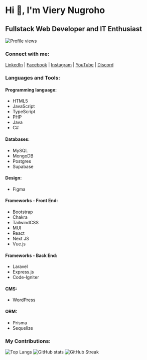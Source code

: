 # Hi 👋, I'm Viery Nugroho
## Fullstack Web Developer and IT Enthusiast

![Profile views](https://komarev.com/ghpvc/?username=vierynugroho&label=Profile%20views&color=0e75b6&style=flat)

### Connect with me:
[LinkedIn](https://www.linkedin.com/in/viery-nugroho/) | [Facebook](https://www.facebook.com/maz.viery.5/) | [Instagram](https://www.instagram.com/viery.n/) | [YouTube](https://www.youtube.com/channel/ucqyphpgh0igaprxa6fhom3a) | [Discord](https://discordapp.com/users/732273754310312086)

### Languages and Tools:
#### Programming language:
- HTML5
- JavaScript
- TypeScript
- PHP
- Java
- C#

#### Databases:
- MySQL
- MongoDB
- Postgres
- Supabase

#### Design:
- Figma

#### Frameworks - Front End:
- Bootstrap
- Chakra
- TailwindCSS
- MUI
- React
- Next JS
- Vue.js

#### Frameworks - Back End:
- Laravel
- Express.js
- Code-Igniter

#### CMS:
- WordPress

#### ORM:
- Prisma
- Sequelize

### My Contributions:
![Top Langs](https://github-readme-stats.vercel.app/api/top-langs/?username=vierynugroho&layout=compact&theme=radical&border_color=141E61)
![GitHub stats](https://github-readme-stats.vercel.app/api?username=vierynugroho&show_icons=true&theme=radical&border_color=141E61)
![GitHub Streak](https://github-readme-streak-stats.herokuapp.com?user=vierynugroho&theme=radical&border=141E61)
